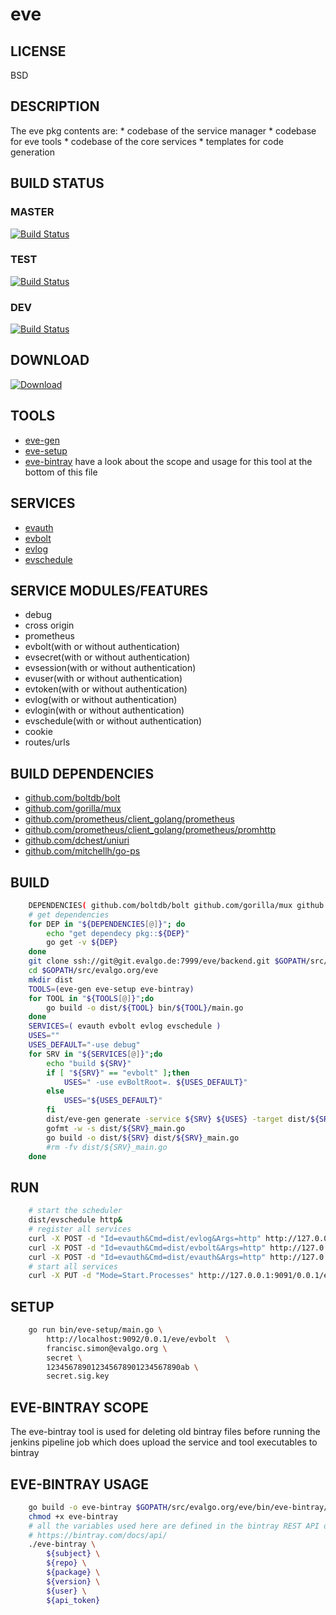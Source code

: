 # eve

## LICENSE
BSD

## DESCRIPTION
The eve pkg contents are:
    * codebase of the service manager
    * codebase for eve tools
    * codebase of the core services
    * templates for code generation

## BUILD STATUS

### MASTER
[![Build Status](https://jenkins.evalgo.de:8443/buildStatus/icon?job=eve%20backend%20pipeline/master)](https://jenkins.evalgo.de:8443/job/eve%20backend%20pipeline/master)

### TEST
[![Build Status](https://jenkins.evalgo.de:8443/buildStatus/icon?job=eve%20backend%20pipeline/test)](https://jenkins.evalgo.de:8443/job/eve%20backend%20pipeline/test)

### DEV
[![Build Status](https://jenkins.evalgo.de:8443/buildStatus/icon?job=eve%20backend%20pipeline/dev)](https://jenkins.evalgo.de:8443/job/eve%20backend%20pipeline/dev)

## DOWNLOAD
 [ ![Download](https://api.bintray.com/packages/evalgo/eve-backend/core/images/download.svg) ](https://bintray.com/evalgo/eve-backend/core/_latestVersion)

## TOOLS
* [eve-gen]()
* [eve-setup]()
* [eve-bintray]()
  have a look about the scope and usage for this tool at the bottom of this file

## SERVICES
* [evauth]()
* [evbolt]()
* [evlog]()
* [evschedule]()

## SERVICE MODULES/FEATURES
* debug
* cross origin
* prometheus
* evbolt(with or without authentication)
* evsecret(with or without authentication)
* evsession(with or without authentication)
* evuser(with or without authentication)
* evtoken(with or without authentication)
* evlog(with or without authentication)
* evlogin(with or without authentication)
* evschedule(with or without authentication)
* cookie
* routes/urls

## BUILD DEPENDENCIES
* [github.com/boltdb/bolt](https://github.com/boltdb/bolt)
* [github.com/gorilla/mux](https://github.com/gorilla/mux)
* [github.com/prometheus/client_golang/prometheus](https://github.com/prometheus/client_golang/tree/master/prometheus)
* [github.com/prometheus/client_golang/prometheus/promhttp](https://github.com/prometheus/client_golang/tree/master/prometheus/promhttp)
* [github.com/dchest/uniuri](https://github.com/dchest/uniuri)
* [github.com/mitchellh/go-ps](https://github.com/mitchellh/go-ps)

## BUILD
```bash
    DEPENDENCIES( github.com/boltdb/bolt github.com/gorilla/mux github.com/mitchellh/go-ps github.com/dchest/uniuri github.com/prometheus/client_golang/prometheus github.com/prometheus/client_golang/prometheus/promhttp )
    # get dependencies
    for DEP in "${DEPENDENCIES[@]}"; do
        echo "get dependecy pkg::${DEP}"
        go get -v ${DEP}
    done
    git clone ssh://git@git.evalgo.de:7999/eve/backend.git $GOPATH/src/evalgo.org/eve
    cd $GOPATH/src/evalgo.org/eve
    mkdir dist
    TOOLS=(eve-gen eve-setup eve-bintray)
    for TOOL in "${TOOLS[@]}";do
        go build -o dist/${TOOL} bin/${TOOL}/main.go
    done
    SERVICES=( evauth evbolt evlog evschedule )
    USES=""
    USES_DEFAULT="-use debug"
    for SRV in "${SERVICES[@]}";do
        echo "build ${SRV}"
        if [ "${SRV}" == "evbolt" ];then
            USES=" -use evBoltRoot=. ${USES_DEFAULT}"
        else
            USES="${USES_DEFAULT}"
        fi
        dist/eve-gen generate -service ${SRV} ${USES} -target dist/${SRV}_main.go
        gofmt -w -s dist/${SRV}_main.go
        go build -o dist/${SRV} dist/${SRV}_main.go
        #rm -fv dist/${SRV}_main.go
    done
```

## RUN
```bash
    # start the scheduler
    dist/evschedule http&
    # register all services
    curl -X POST -d "Id=evauth&Cmd=dist/evlog&Args=http" http://127.0.0.1:9091/0.0.1/eve/evschedule
    curl -X POST -d "Id=evauth&Cmd=dist/evbolt&Args=http" http://127.0.0.1:9091/0.0.1/eve/evschedule
    curl -X POST -d "Id=evauth&Cmd=dist/evauth&Args=http" http://127.0.0.1:9091/0.0.1/eve/evschedule
    # start all services
    curl -X PUT -d "Mode=Start.Processes" http://127.0.0.1:9091/0.0.1/eve/evschedule
```

## SETUP
```bash
    go run bin/eve-setup/main.go \
        http://localhost:9092/0.0.1/eve/evbolt  \
        francisc.simon@evalgo.org \
        secret \
        123456789012345678901234567890ab \
        secret.sig.key
```

## EVE-BINTRAY SCOPE
The eve-bintray tool is used for deleting old bintray files before running the jenkins pipeline job which does upload the service and tool executables to bintray

## EVE-BINTRAY USAGE
```bash
    go build -o eve-bintray $GOPATH/src/evalgo.org/eve/bin/eve-bintray/main.go
    chmod +x eve-bintray
    # all the variables used here are defined in the bintray REST API documentation
    # https://bintray.com/docs/api/
    ./eve-bintray \
        ${subject} \
        ${repo} \
        ${package} \
        ${version} \
        ${user} \
        ${api_token}
```
